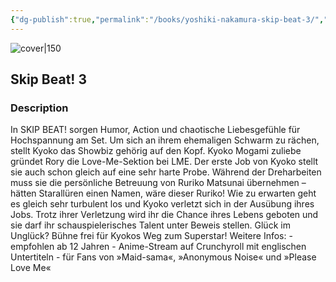 ```yaml
---
{"dg-publish":true,"permalink":"/books/yoshiki-nakamura-skip-beat-3/","title":"\"Skip Beat! 3\"","tags":["manga","romance"]}
---
```




![cover|150](http://books.google.com/books/content?id=-o4UEAAAQBAJ&printsec=frontcover&img=1&zoom=1&edge=curl&source=gbs_api)

## Skip Beat! 3

### Description

In SKIP BEAT! sorgen Humor, Action und chaotische Liebesgefühle für Hochspannung am Set. Um sich an ihrem ehemaligen Schwarm zu rächen, stellt Kyoko das Showbiz gehörig auf den Kopf. Kyoko Mogami zuliebe gründet Rory die Love-Me-Sektion bei LME. Der erste Job von Kyoko stellt sie auch schon gleich auf eine sehr harte Probe. Während der Dreharbeiten muss sie die persönliche Betreuung von Ruriko Matsunai übernehmen – hätten Starallüren einen Namen, wäre dieser Ruriko! Wie zu erwarten geht es gleich sehr turbulent los und Kyoko verletzt sich in der Ausübung ihres Jobs. Trotz ihrer Verletzung wird ihr die Chance ihres Lebens geboten und sie darf ihr schauspielerisches Talent unter Beweis stellen. Glück im Unglück? Bühne frei für Kyokos Weg zum Superstar! Weitere Infos: - empfohlen ab 12 Jahren - Anime-Stream auf Crunchyroll mit englischen Untertiteln - für Fans von »Maid-sama«, »Anonymous Noise« und »Please Love Me«
```